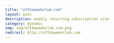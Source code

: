 ```yaml
---
title: "oftheweekclub.com"
layout: post
description: weekly recurring subscription site
category: dynamic
img: img/oftheweekclub.com.png
redirect: http://oftheweekclub.com
---
```


